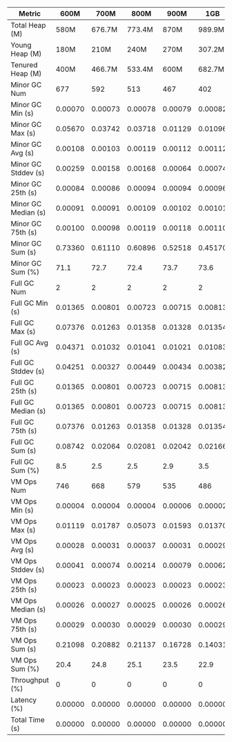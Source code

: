 | Metric | 600M | 700M | 800M | 900M | 1GB | 2GB | 4GB | 8GB |
|------|----|----|----|----|---|---|---|---|
| Total Heap (M) | 580M | 676.7M | 773.4M | 870M | 989.9M | 1998.1M | 4046.1M | 8142.1M |
| Young Heap (M) | 180M | 210M | 240M | 270M | 307.2M | 449.3M | 449.3M | 449.3M |
| Tenured Heap (M) | 400M | 466.7M | 533.4M | 600M | 682.7M | 1548.8M | 3596.8M | 7692.8M |
| Minor GC Num | 677 | 592 | 513 | 467 | 402 | 278 | 266 | 265 |
| Minor GC Min (s) | 0.00070 | 0.00073 | 0.00078 | 0.00079 | 0.00082 | 0.00117 | 0.00216 | 0.00447 |
| Minor GC Max (s) | 0.05670 | 0.03742 | 0.03718 | 0.01129 | 0.01096 | 0.01385 | 0.01813 | 0.02549 |
| Minor GC Avg (s) | 0.00108 | 0.00103 | 0.00119 | 0.00112 | 0.00112 | 0.00202 | 0.00359 | 0.00636 |
| Minor GC Stddev (s) | 0.00259 | 0.00158 | 0.00168 | 0.00064 | 0.00074 | 0.00100 | 0.00164 | 0.00231 |
| Minor GC 25th (s) | 0.00084 | 0.00086 | 0.00094 | 0.00094 | 0.00096 | 0.00152 | 0.00257 | 0.00538 |
| Minor GC Median (s) | 0.00091 | 0.00091 | 0.00109 | 0.00102 | 0.00101 | 0.00198 | 0.00279 | 0.00568 |
| Minor GC 75th (s) | 0.00100 | 0.00098 | 0.00119 | 0.00118 | 0.00110 | 0.00218 | 0.00462 | 0.00641 |
| Minor GC Sum (s) | 0.73360 | 0.61110 | 0.60896 | 0.52518 | 0.45170 | 0.56263 | 0.95512 | 1.68511 |
| Minor GC Sum (%) | 71.1 | 72.7 | 72.4 | 73.7 | 73.6 | 80.5 | 87.1 | 92.3 |
| Full GC Num | 2 | 2 | 2 | 2 | 2 | 2 | 2 | 2 |
| Full GC Min (s) | 0.01365 | 0.00801 | 0.00723 | 0.00715 | 0.00813 | 0.00887 | 0.01192 | 0.01248 |
| Full GC Max (s) | 0.07376 | 0.01263 | 0.01358 | 0.01328 | 0.01354 | 0.01753 | 0.02639 | 0.04037 |
| Full GC Avg (s) | 0.04371 | 0.01032 | 0.01041 | 0.01021 | 0.01083 | 0.01320 | 0.01915 | 0.02643 |
| Full GC Stddev (s) | 0.04251 | 0.00327 | 0.00449 | 0.00434 | 0.00382 | 0.00613 | 0.01023 | 0.01972 |
| Full GC 25th (s) | 0.01365 | 0.00801 | 0.00723 | 0.00715 | 0.00813 | 0.00887 | 0.01192 | 0.01248 |
| Full GC Median (s) | 0.01365 | 0.00801 | 0.00723 | 0.00715 | 0.00813 | 0.00887 | 0.01192 | 0.01248 |
| Full GC 75th (s) | 0.07376 | 0.01263 | 0.01358 | 0.01328 | 0.01354 | 0.01753 | 0.02639 | 0.04037 |
| Full GC Sum (s) | 0.08742 | 0.02064 | 0.02081 | 0.02042 | 0.02166 | 0.02640 | 0.03831 | 0.05286 |
| Full GC Sum (%) | 8.5 | 2.5 | 2.5 | 2.9 | 3.5 | 3.8 | 3.5 | 2.9 |
| VM Ops Num | 746 | 668 | 579 | 535 | 486 | 352 | 339 | 341 |
| VM Ops Min (s) | 0.00004 | 0.00004 | 0.00004 | 0.00006 | 0.00002 | 0.00003 | 0.00004 | 0.00004 |
| VM Ops Max (s) | 0.01119 | 0.01787 | 0.05073 | 0.01593 | 0.01370 | 0.01706 | 0.01206 | 0.00064 |
| VM Ops Avg (s) | 0.00028 | 0.00031 | 0.00037 | 0.00031 | 0.00029 | 0.00031 | 0.00030 | 0.00026 |
| VM Ops Stddev (s) | 0.00041 | 0.00074 | 0.00214 | 0.00079 | 0.00062 | 0.00090 | 0.00069 | 0.00007 |
| VM Ops 25th (s) | 0.00023 | 0.00023 | 0.00023 | 0.00023 | 0.00023 | 0.00023 | 0.00023 | 0.00023 |
| VM Ops Median (s) | 0.00026 | 0.00027 | 0.00025 | 0.00026 | 0.00026 | 0.00026 | 0.00026 | 0.00026 |
| VM Ops 75th (s) | 0.00029 | 0.00030 | 0.00029 | 0.00030 | 0.00029 | 0.00030 | 0.00029 | 0.00029 |
| VM Ops Sum (s) | 0.21098 | 0.20882 | 0.21137 | 0.16728 | 0.14031 | 0.11020 | 0.10312 | 0.08742 |
| VM Ops Sum (%) | 20.4 | 24.8 | 25.1 | 23.5 | 22.9 | 15.8 | 9.4 | 4.8 |
| Throughput (%) | 0 | 0 | 0 | 0 | 0 | 0 | 0 | 0 |
| Latency (%) | 0.00000 | 0.00000 | 0.00000 | 0.00000 | 0.00000 | 0.00000 | 0.00000 | 0.00000 |
| Total Time (s) | 0.00000 | 0.00000 | 0.00000 | 0.00000 | 0.00000 | 0.00000 | 0.00000 | 0.00000 |
